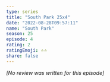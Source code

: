 ```yaml
---
type: series
title: "South Park 25x4"
date: "2022-08-28T09:57:11"
name: "South Park"
season: 25
episode: 4
rating: 2
ratingEmoji: ⭐️⭐️
share: false
---
```


*[No review was written for this episode]*
